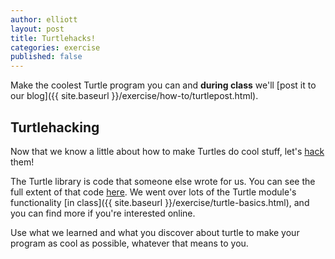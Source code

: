 ```yaml
---
author: elliott
layout: post
title: Turtlehacks!
categories: exercise
published: false
---
```


Make the coolest Turtle program you can and **during class** we'll [post it to our blog]({{ site.baseurl }}/exercise/how-to/turtlepost.html).

## Turtlehacking

Now that we know a little about how to make Turtles do cool stuff, let's [hack](http://paulgraham.com/gba.html) them!

The Turtle library is code that someone else wrote for us.  You can see the full extent of that code [here](http://silshack.github.io/fall2013/turtle.html). We went over lots of the Turtle module's functionality [in class]({{ site.baseurl }}/exercise/turtle-basics.html), and you can find more if you're interested online.

Use what we learned and what you discover about turtle to make your program as cool as possible, whatever that means to you.